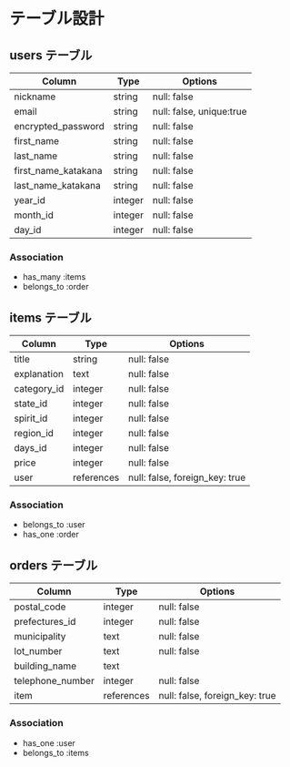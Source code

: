 # テーブル設計

## users テーブル

| Column               | Type     | Options                  |
| -------------------- | -------- | ------------------------ |
| nickname             | string   | null: false              |
| email                | string   | null: false, unique:true |
| encrypted_password   | string   | null: false              |
| first_name           | string   | null: false              |
| last_name            | string   | null: false              |
| first_name_katakana  | string   | null: false              |
| last_name_katakana   | string   | null: false              |
| year_id              | integer  | null: false              |
| month_id             | integer  | null: false              |
| day_id               | integer  | null: false              |

### Association

- has_many :items
- belongs_to :order


## items テーブル

| Column      | Type       | Options                        |
| ----------- | ---------- | ------------------------------ |
| title       | string     | null: false                    |
| explanation | text       | null: false                    |
| category_id | integer    | null: false                    |
| state_id    | integer    | null: false                    |
| spirit_id   | integer    | null: false                    |
| region_id   | integer    | null: false                    |
| days_id     | integer    | null: false                    |
| price       | integer    | null: false                    |
| user        | references | null: false, foreign_key: true |

### Association

- belongs_to :user
- has_one :order


## orders テーブル

| Column           | Type       | Options                        |
| ---------------- | -----------| ------------------------------ |
| postal_code      | integer    | null: false                    |
| prefectures_id   | integer    | null: false                    |
| municipality     | text       | null: false                    |
| lot_number       | text       | null: false                    |
| building_name    | text       |                                |
| telephone_number | integer    | null: false                    |
| item             | references | null: false, foreign_key: true |

### Association

- has_one :user
- belongs_to :items

